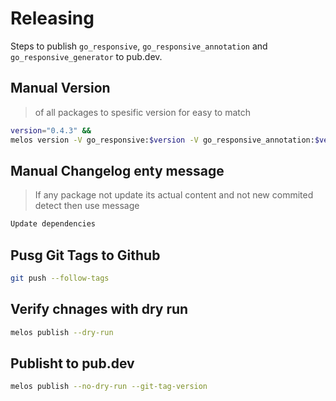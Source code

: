# Releasing

Steps to publish `go_responsive`, `go_responsive_annotation` and `go_responsive_generator` to pub.dev.

## Manual Version

> of all packages to spesific version for easy to match

```sh
version="0.4.3" &&
melos version -V go_responsive:$version -V go_responsive_annotation:$version -V go_responsive_generator:$version
```

## Manual Changelog enty message

> If any package not update its actual content and not new commited detect then use message

```txt
Update dependencies
```

## Pusg Git Tags to Github

```sh
git push --follow-tags
```

## Verify chnages with dry run

```sh
melos publish --dry-run
```

## Publisht to pub.dev

```sh
melos publish --no-dry-run --git-tag-version
```
